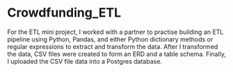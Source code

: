 # Crowdfunding_ETL

For the ETL mini project, I worked with a partner to practise building an ETL pipeline using Python, Pandas, and either Python dictionary methods or regular expressions to extract and transform the data. After I transformed the data, CSV files were created to form an ERD and a table schema. Finally, I uploaded the CSV file data into a Postgres database.
